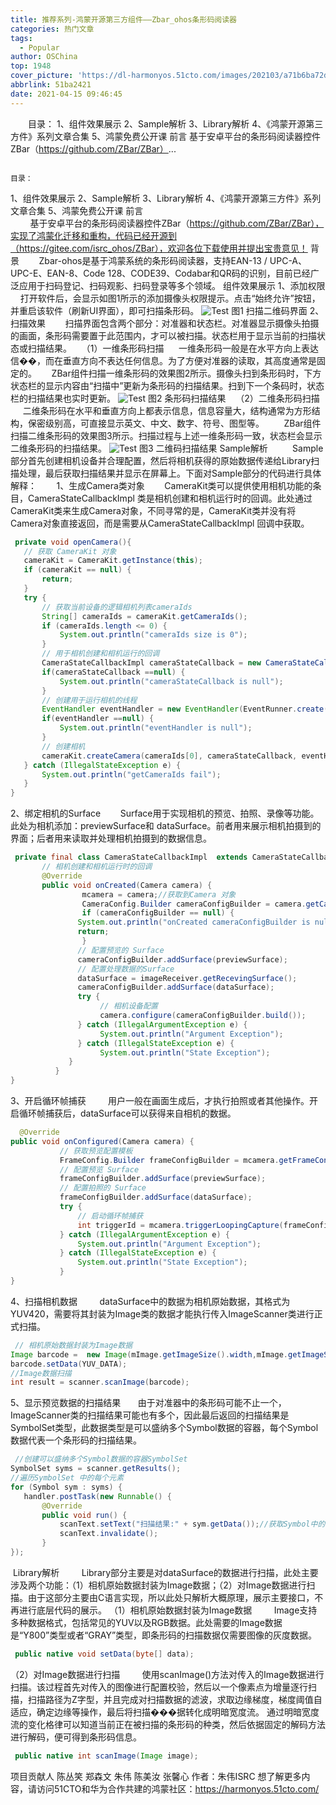 ```yaml
---
title: 推荐系列-鸿蒙开源第三方组件——Zbar_ohos条形码阅读器
categories: 热门文章
tags:
  - Popular
author: OSChina
top: 1948
cover_picture: 'https://dl-harmonyos.51cto.com/images/202103/a71b6ba72d982d01673038743fb1265d1d16ab.jpeg'
abbrlink: 51ba2421
date: 2021-04-15 09:46:45
---
```


&emsp;&emsp;目录： 1、组件效果展示 2、Sample解析 3、Library解析 4、《鸿蒙开源第三方件》系列文章合集 5、鸿蒙免费公开课 前言 基于安卓平台的条形码阅读器控件ZBar（https://github.com/ZBar/ZBar）...
<!-- more -->

                                                                                                                                                                                        目录： 
1、组件效果展示 
2、Sample解析 
3、Library解析 
4、《鸿蒙开源第三方件》系列文章合集 
5、鸿蒙免费公开课 
前言  
        基于安卓平台的条形码阅读器控件ZBar（https://github.com/ZBar/ZBar），实现了鸿蒙化迁移和重构，代码已经开源到（https://gitee.com/isrc_ohos/ZBar），欢迎各位下载使用并提出宝贵意见！ 
背景 
       Zbar-ohos是基于鸿蒙系统的条形码阅读器，支持EAN-13 / UPC-A、UPC-E、EAN-8、Code 128、CODE39、Codabar和QR码的识别，目前已经广泛应用于扫码登记、扫码观影、扫码登录等多个领域。 
组件效果展示 
1、添加权限 
    打开软件后，会显示如图1所示的添加摄像头权限提示。点击“始终允许”按钮，并重启该软件（刷新UI界面），即可扫描条形码。 
![Test](https://dl-harmonyos.51cto.com/images/202103/a71b6ba72d982d01673038743fb1265d1d16ab.jpeg  '鸿蒙开源第三方组件——Zbar_ohos条形码阅读器') 
图1 扫描二维码界面 
2、扫描效果 
       扫描界面包含两个部分：对准器和状态栏。对准器显示摄像头拍摄的画面，条形码需要置于此范围内，才可以被扫描。状态栏用于显示当前的扫描状态或扫描结果。 
   （1）一维条形码扫描 
     一维条形码一般是在水平方向上表达信��，而在垂直方向不表达任何信息。为了方便对准器的读取，其高度通常是固定的。 
     ZBar组件扫描一维条形码的效果图2所示。摄像头扫到条形码时，下方状态栏的显示内容由“扫描中”更新为条形码的扫描结果。扫到下一个条码时，状态栏的扫描结果也实时更新。 
![Test](https://dl-harmonyos.51cto.com/images/202103/a71b6ba72d982d01673038743fb1265d1d16ab.jpeg  '鸿蒙开源第三方组件——Zbar_ohos条形码阅读器') 
图2 条形码扫描结果 
   （2）二维条形码扫描 
       二维条形码在水平和垂直方向上都表示信息，信息容量大，结构通常为方形结构，保密级别高，可直接显示英文、中文、数字、符号、图型等。 
       ZBar组件扫描二维条形码的效果图3所示。扫描过程与上述一维条形码一致，状态栏会显示二维条形码的扫描结果。 
![Test](https://dl-harmonyos.51cto.com/images/202103/a71b6ba72d982d01673038743fb1265d1d16ab.jpeg  '鸿蒙开源第三方组件——Zbar_ohos条形码阅读器') 
图3 二维码扫描结果 
Sample解析   
       Sample部分首先创建相机设备并合理配置，然后将相机获得的原始数据传递给Library扫描处理，最后获取扫描结果并显示在屏幕上。下面对Sample部分的代码进行具体解释： 
       1、生成Camera类对象 
       CameraKit类可以提供使用相机功能的条目，CameraStateCallbackImpl 类是相机创建和相机运行时的回调。此处通过CameraKit类来生成Camera对象，不同寻常的是，CameraKit类并没有将Camera对象直接返回，而是需要从CameraStateCallbackImpl 回调中获取。 
 
 ```java 
  private void openCamera(){
    // 获取 CameraKit 对象
    cameraKit = CameraKit.getInstance(this);
    if (cameraKit == null) {
        return;
    }
    try {
        // 获取当前设备的逻辑相机列表cameraIds
        String[] cameraIds = cameraKit.getCameraIds();
        if (cameraIds.length <= 0) {
            System.out.println("cameraIds size is 0");
        }
        // 用于相机创建和相机运行的回调
        CameraStateCallbackImpl cameraStateCallback = new CameraStateCallbackImpl();
        if(cameraStateCallback ==null) {
            System.out.println("cameraStateCallback is null");
        }
        // 创建用于运行相机的线程
        EventHandler eventHandler = new EventHandler(EventRunner.create("CameraCb"));
        if(eventHandler ==null) {
            System.out.println("eventHandler is null");
        }
        // 创建相机
        cameraKit.createCamera(cameraIds[0], cameraStateCallback, eventHandler);
    } catch (IllegalStateException e) {
        System.out.println("getCameraIds fail");
    }
}

  ``` 
  
2、绑定相机的Surface 
       Surface用于实现相机的预览、拍照、录像等功能。此处为相机添加：previewSurface和 dataSurface。前者用来展示相机拍摄到的界面；后者用来读取并处理相机拍摄到的数据信息。 
 
 ```java 
  private final class CameraStateCallbackImpl  extends CameraStateCallback {
        // 相机创建和相机运行时的回调
        @Override
        public void onCreated(Camera camera) {
                 mcamera = camera;//获取到Camera 对象
                 CameraConfig.Builder cameraConfigBuilder = camera.getCameraConfigBuilder();
                 if (cameraConfigBuilder == null) {
                System.out.println("onCreated cameraConfigBuilder is null");
                return;
                 }
                // 配置预览的 Surface
                cameraConfigBuilder.addSurface(previewSurface);
                // 配置处理数据的Surface
                dataSurface = imageReceiver.getRecevingSurface();
                cameraConfigBuilder.addSurface(dataSurface);
                try {
                     // 相机设备配置
                     camera.configure(cameraConfigBuilder.build());
                } catch (IllegalArgumentException e) {
                     System.out.println("Argument Exception");
                } catch (IllegalStateException e) {
                     System.out.println("State Exception");
              }
           }
}

  ``` 
  
3、开启循环帧捕获 
        用户一般在画面生成后，才执行拍照或者其他操作。开启循环帧捕获后，dataSurface可以获得来自相机的数据。 
      
 
 ```java 
   @Override
 public void onConfigured(Camera camera) {
            // 获取预览配置模板 
            FrameConfig.Builder frameConfigBuilder = mcamera.getFrameConfigBuilder(FRAME_CONFIG_PREVIEW);
            // 配置预览 Surface
            frameConfigBuilder.addSurface(previewSurface);
            // 配置拍照的 Surface
            frameConfigBuilder.addSurface(dataSurface);
            try {
                // 启动循环帧捕获
                int triggerId = mcamera.triggerLoopingCapture(frameConfigBuilder.build());
            } catch (IllegalArgumentException e) {
                System.out.println("Argument Exception");
            } catch (IllegalStateException e) {
                System.out.println("State Exception");
            }
}
  ``` 
  
4、扫描相机数据 
        dataSurface中的数据为相机原始数据，其格式为YUV420，需要将其封装为Image类的数据才能执行传入ImageScanner类进行正式扫描。 
 
 ```java 
  // 相机原始数据封装为Image数据
Image barcode =  new Image(mImage.getImageSize().width,mImage.getImageSize().height, "Y800");
barcode.setData(YUV_DATA);
//Image数据扫描
int result = scanner.scanImage(barcode);

  ``` 
  
5、显示预览数据的扫描结果 
      由于对准器中的条形码可能不止一个，ImageScanner类的扫描结果可能也有多个，因此最后返回的扫描结果是SymbolSet类型，此数据类型是可以盛纳多个Symbol数据的容器，每个Symbol数据代表一个条形码的扫描结果。 
 
 ```java 
  //创建可以盛纳多个Symbol数据的容器SymbolSet 
SymbolSet syms = scanner.getResults();
//遍历SymbolSet 中的每个元素
for (Symbol sym : syms) { 
    handler.postTask(new Runnable() {
        @Override
        public void run() {
            scanText.setText("扫描结果:" + sym.getData());//获取Symbol中的信息
            scanText.invalidate();
        }
});
  ``` 
  
 Library解析 
        Library部分主要是对dataSurface的数据进行扫描，此处主要涉及两个功能：（1）相机原始数据封装为Image数据；（2）对Image数据进行扫描。由于这部分主要由C语言实现，所以此处只解析大概原理，展示主要接口，不再进行底层代码的展示。 
（1）相机原始数据封装为Image数据 
        Image支持多种数据格式，包括常见的YUV以及RGB数据。此处需要的Image数据是“Y800”类型或者“GRAY”类型，即条形码的扫描数据仅需要图像的灰度数据。 
 
 ```java 
  public native void setData(byte[] data);
  ``` 
  
（2）对Image数据进行扫描 
        使用scanImage()方法对传入的Image数据进行扫描。该过程首先对传入的图像进行配置校验，然后以一个像素点为增量逐行扫描，扫描路径为Z字型，并且完成对扫描数据的滤波，求取边缘梯度，梯度阈值自适应，确定边缘等操作，最后将扫描���据转化成明暗宽度流。 通过明暗宽度流的变化格律可以知道当前正在被扫描的条形码的种类，然后依据固定的解码方法进行解码，便可得到条形码信息。 
 
 ```java 
  public native int scanImage(Image image);
  ``` 
  
项目贡献人 
陈丛笑 郑森文 朱伟 陈美汝 张馨心 
作者：朱伟ISRC 
想了解更多内容，请访问51CTO和华为合作共建的鸿蒙社区：https://harmonyos.51cto.com/
                                        
